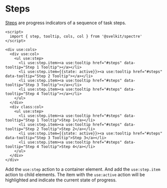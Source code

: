 # Steps

[Steps](https://picturepan2.github.io/spectre/components/steps.html) are progress indicators of a sequence of task steps.

```example
<script>
  import { step, tooltip, cols, col } from '@svelkit/spectre'
</script>

<div use:cols>
  <div use:col>
    <ul use:step>
      <li use:step.item><a use:tooltip href="#steps" data-tooltip="Step 1 Tooltip"></a></li>
      <li use:step.item={{state: active}}><a use:tooltip href="#steps" data-tooltip="Step 2 Tooltip"></a></li>
      <li use:step.item><a use:tooltip href="#steps" data-tooltip="Step 3 Tooltip"></a></li>
      <li use:step.item><a use:tooltip href="#steps" data-tooltip="Step 4 Tooltip"></a></li>
    </ul>
  </div>
  <div class:col>
    <ul use:step>
      <li use:step.item><a use:tooltip href="#steps" data-tooltip="Step 1 Tooltip">Step 1</a></li>
      <li use:step.item><a use:tooltip href="#steps" data-tooltip="Step 2 Tooltip">Step 2</a></li>
      <li use:step.item={{state: active}}><a use:tooltip href="#steps" data-tooltip="Step 3 Tooltip">Step 3</a></li>
      <li use:step.item><a use:tooltip href="#steps" data-tooltip="Step 4 Tooltip">Step 4</a></li>
    </ul>
  </div>
</div>
```

Add the `use:step` action to a container element. And add the `use:step.item` action to child elements. The item with the `use:active` action will be highlighted and indicate the current state of progress.
